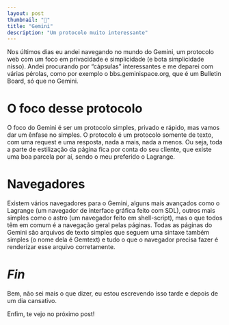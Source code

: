 ```yaml
---
layout: post
thumbnail: "🚀"
title: "Gemini"
description: "Um protocolo muito interessante"
---
```

<p>Nos últimos dias eu andei navegando no mundo do Gemini, um protocolo web com
um foco em privacidade e simplicidade (e bota simplicidade nisso). Andei
procurando por “cápsulas” interessantes e me deparei com várias pérolas, como
por exemplo o bbs.geminispace.org, que é um Bulletin Board, só que no
Gemini.</p>

<h1>O foco desse protocolo</h1>

<p>O foco do Gemini é ser um
protocolo simples, privado e rápido, mas vamos dar um ênfase no simples. O
protocolo é um protocolo somente de texto, com uma request e uma resposta, nada
a mais, nada a menos. Ou seja, toda a parte de estilização da página fica por
conta do seu cliente, que existe uma boa parcela por aí, sendo o meu preferido
o Lagrange.</p>

<h1>Navegadores</h1>

<p>Existem vários navegadores para o Gemini, alguns mais avançados como o Lagrange
(um navegador de interface gráfica feito com SDL), outros mais simples como o
astro (um navegador feito em shell-script), mas o que todos têm em comum é a
navegação geral pelas páginas. Todas as páginas do Gemini são arquivos de texto
simples que seguem uma sintaxe também simples (o nome dela é Gemtext) e tudo o
que o navegador precisa fazer é renderizar esse arquivo corretamente.</p>

<h1><em>Fin</em></h1>

<p>Bem, não sei mais o que dizer, eu estou escrevendo isso tarde e depois de um
dia cansativo.</p>

<p>Enfim, te vejo no próximo post!</p>
